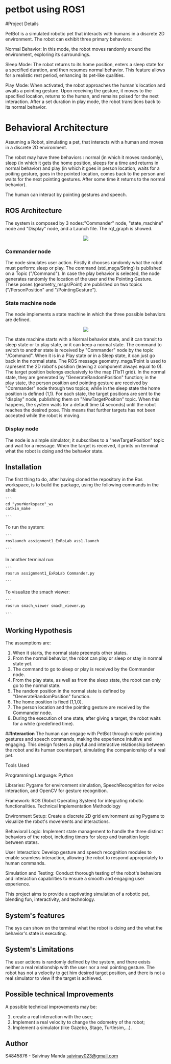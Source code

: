 # petbot using ROS1

#Project Details

PetBot is a simulated robotic pet that interacts with humans in a discrete 2D environment. The robot can exhibit three primary behaviors:

Normal Behavior: In this mode, the robot moves randomly around the environment, exploring its surroundings.

Sleep Mode: The robot returns to its home position, enters a sleep state for a specified duration, and then resumes normal behavior. This feature allows for a realistic rest period, enhancing its pet-like qualities.

Play Mode: When activated, the robot approaches the human's location and awaits a pointing gesture. Upon receiving the gesture, it moves to the specified location, returns to the human, and remains poised for the next interaction. After a set duration in play mode, the robot transitions back to its normal behavior.

# Behavioral Architecture
Assuming a Robot, simulating a pet, that interacts with a human and moves in a discrete 2D environment. 

The robot may have three behaviors : normal (in which it moves randomly), sleep (in which it gets the home position, sleeps for a time and returns in normal behavior) and play (in which it goes in person location, waits for a poiting gesture, goes in the pointed location, comes back to the person and waits for the next pointing gestures. After some time it returns to the normal behavior).

The human can interact by pointing gestures and speech. 

## ROS Architecture
The system is composed by 3 nodes:"Commander" node, "state_machine" node and "Display" node, and a Launch file. 
The rqt_graph is showed.
 
<p align="center"> 
<img src="https://github.com/SaiVinay023/Exp_Ass1/blob/main/Images/rqt_graph2.png">
</p>

### Commander node 
The node simulates user action. 
Firstly it chooses randomly what the robot must perform: sleep or play. The command (std_msgs/String) is published on a Topic ("/Command"). 
In case the play behavior is selected, the node generates randomly the location of the user and the Pointing Gesture. 
These poses (geometry_msgs/Point) are published on two topics ("/PersonPosition" and "/PointingGesture"). 

### State machine node
The node implements a state machine in which the three possible behaviors are defined. 

<p align="center"> 
<img src="https://github.com/SaiVinay023/Exp_Ass1/blob/main/Images/state%20machine.png">
</p>

The state machine starts with a Normal behavior state, and it can transit to sleep state or to play state, or it can keep a normal state.
The command to switch to another state is received by "Commander" node by the topic "/Command". 
When it is in a Play state or in a Sleep state, it can just go back in the normal state. 
The ROS message geometry_msgs/Point is used to rapresent the 2D robot's position (leaving z component always equal to 0).
The target position belongs exclusively to the map (11x11 grid). 
In the normal state, they are generated by "GenerateRandomPosition" function; in the play state, the person position and pointing gesture are received by "Commander" node through two topics; while in the sleep state the home position is defined (1,1). 
For each state, the target positions are sent to the "display" node, publishing them on "NewTargetPosition" topic.
When this happens, the system waits for a default time (4 seconds) until the robot reaches the desired pose. This means that further targets has not been accepted while the robot is moving. 

### Display node
The node is a simple simulator; it subscribes to a "newTargetPosition" topic and wait for a message. 
When the target is received, it prints on terminal what the robot is doing and the behavior state. 

## Installation
The first thing to do, after having cloned the repository in the Ros workspace, is to build the package, using the following commands in the shell:
    
    ```
    cd "yourWorkspace"_ws
    catkin_make

    ```
To run the system:
    
    ```
    roslaunch assignment1_ExRoLab ass1.launch
    
    ```
In another terminal run: 

    ```
    rosrun assignment1_ExRoLab Commander.py 
    
    ```

To visualize the smach viewer: 

    ```
    rosrun smach_viewer smach_viewer.py
    
    ```
##

   
## Working Hypothesis 
The assumptions are: 
1) When it starts, the normal state preempts other states. 
2) From the normal behavior, the robot can play or sleep or stay in normal state yet. 
3) The command to go to sleep or play is received by the Commander node. 
4) From the play state, as well as from the sleep state, the robot can only go to the normal state. 
5) The random position in the normal state is defined by "GenerateRandomPosition" function. 
6) The home position is fixed (1,1,0). 
7) The person location and the pointing gesture are received by the Commander node. 
8) During the execution of one state, after giving a target, the robot waits for a while (predefined time).

##**Interaction**
The human can engage with PetBot through simple pointing gestures and speech commands, making the experience intuitive and engaging. This design fosters a playful and interactive relationship between the robot and its human counterpart, simulating the companionship of a real pet.

Tools Used

Programming Language: Python

Libraries: Pygame for environment simulation, SpeechRecognition for voice interaction, and OpenCV for gesture recognition.

Framework: ROS (Robot Operating System) for integrating robotic functionalities.
Technical Implementation Methodology

Environment Setup: Create a discrete 2D grid environment using Pygame to visualize the robot's movements and interactions.

Behavioral Logic: Implement state management to handle the three distinct behaviors of the robot, including timers for sleep and transition logic between states.

User Interaction: Develop gesture and speech recognition modules to enable seamless interaction, allowing the robot to respond appropriately to human commands.

Simulation and Testing: Conduct thorough testing of the robot's behaviors and interaction capabilities to ensure a smooth and engaging user experience.

This project aims to provide a captivating simulation of a robotic pet, blending fun, interactivity, and technology.

## System's features 
The sys can show on the terminal what the robot is doing and the what the behavior's state is executing. 


## System's Limitations 
The user actions is randomly defined by the system, and there exists neither a real relationship with the user nor a real pointing gesture. 
The robot has not a velocity to get him desired target position, and there is not a real simulator to view if the target is achieved. 


## Possible technical Improvements 

A possible technical improvements may be: 
1) create a real interaction with the user; 
2) Implement a real velocity to change the odometry of the robot; 
4) Implement a simulator (like Gazebo, Stage, Turtlesim,...). 

## Author 
S4845876 - Saivinay Manda
saivinay023@gmail.com





